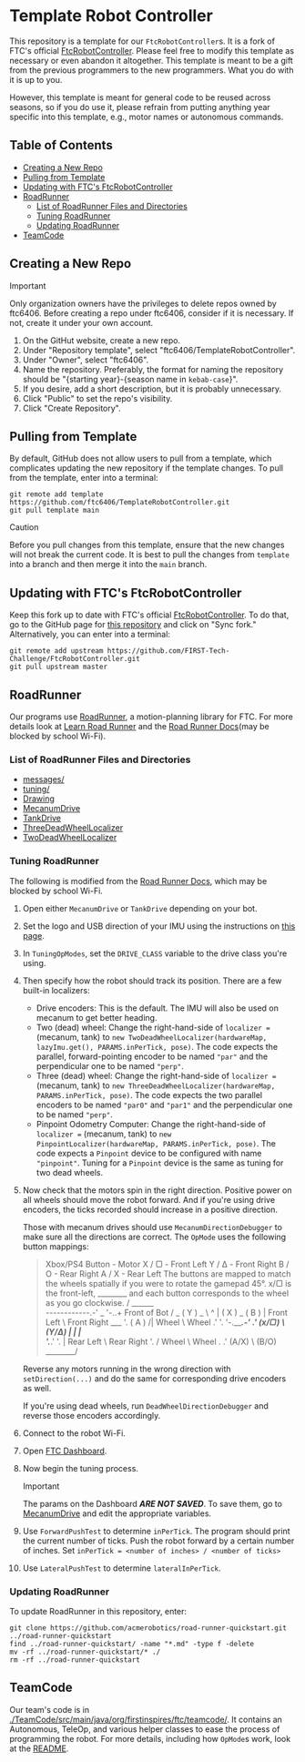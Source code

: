 # Template Robot Controller

This repository is a template for our `FtcRobotController`s.
It is a fork of FTC's official [FtcRobotController](https://github.com/FIRST-Tech-Challenge/FtcRobotController.git).
Please feel free to modify this template as necessary or even abandon it altogether.
This template is meant to be a gift from the previous programmers to the new programmers.
What you do with it is up to you.

However, this template is meant for general code to be reused across seasons,
so if you do use it, please refrain from putting anything year specific into this template,
e.g., motor names or autonomous commands.

## Table of Contents

- [Creating a New Repo](#creating-a-new-repo)
- [Pulling from Template](#pulling-from-template)
- [Updating with FTC's FtcRobotController](#updating-with-ftcs-ftcrobotcontroller)
- [RoadRunner](#roadrunner)
  - [List of RoadRunner Files and Directories](#list-of-roadrunner-files-and-directories)
  - [Tuning RoadRunner](#tuning-roadrunner)
  - [Updating RoadRunner](#updating-roadrunner)
- [TeamCode](#teamcode)

## Creating a New Repo

> [!Important]
> Only organization owners have the privileges to delete repos owned by ftc6406.
> Before creating a repo under ftc6406, consider if it is necessary.
> If not, create it under your own account.

1. On the GitHut website, create a new repo.
2. Under "Repository template", select "ftc6406/TemplateRobotController".
3. Under "Owner", select "ftc6406".
4. Name the repository.
   Preferably, the format for naming the repository should be "{starting year}-{season name in `kebab-case`}".
5. If you desire, add a short description, but it is probably unnecessary.
6. Click "Public" to set the repo's visibility.
7. Click "Create Repository".

## Pulling from Template

By default, GitHub does not allow users to pull from a template,
which complicates updating the new repository if the template changes.
To pull from the template, enter into a terminal:

```shell
git remote add template https://github.com/ftc6406/TemplateRobotController.git
git pull template main
```

> [!Caution]
> Before you pull changes from this template,
> ensure that the new changes will not break the current code.
> It is best to pull the changes from `template` into a branch
> and then merge it into the `main` branch.

## Updating with FTC's FtcRobotController

Keep this fork up to date with FTC's
official [FtcRobotController](https://github.com/FIRST-Tech-Challenge/FtcRobotController.git).
To do that, go to the GitHub page for [this repository](https://github.com/ftc6406/TemplateRobotController.git)
and click on "Sync fork."
Alternatively, you can enter into a terminal:

```shell
git remote add upstream https://github.com/FIRST-Tech-Challenge/FtcRobotController.git
git pull upstream master
```

## RoadRunner

Our programs use [RoadRunner](https://github.com/acmerobotics/road-runner.git), a motion-planning library for FTC.
For more details look at [Learn Road Runner](https://learnroadrunner.com/introduction.html)
and the [Road Runner Docs](https://rr.brott.dev/docs/v1-0/installation/)(may be blocked by school Wi-Fi).

### List of RoadRunner Files and Directories

- [messages/](TeamCode/src/main/java/org/firstinspires/ftc/teamcode/messages)
- [tuning/](TeamCode/src/main/java/org/firstinspires/ftc/teamcode/tuning)
- [Drawing](TeamCode/src/main/java/org/firstinspires/ftc/teamcode/Drawing.java)
- [MecanumDrive](TeamCode/src/main/java/org/firstinspires/ftc/teamcode/MecanumDrive.java)
- [TankDrive](TeamCode/src/main/java/org/firstinspires/ftc/teamcode/TankDrive.java)
- [ThreeDeadWheelLocalizer](TeamCode/src/main/java/org/firstinspires/ftc/teamcode/ThreeDeadWheelLocalizer.java)
- [TwoDeadWheelLocalizer](TeamCode/src/main/java/org/firstinspires/ftc/teamcode/TwoDeadWheelLocalizer.java)

### Tuning RoadRunner

The following is modified from the [Road Runner Docs](https://rr.brott.dev/docs/v1-0/tuning/),
which may be blocked by school Wi-Fi.

1. Open either `MecanumDrive` or `TankDrive` depending on your bot.
2. Set the logo and USB direction of your IMU
   using the instructions on [this page](https://ftc-docs.firstinspires.org/en/latest/programming_resources/imu/imu.html?highlight=imu#physical-hub-mounting).
3. In `TuningOpModes`, set the `DRIVE_CLASS` variable to the drive class you're using.
4. Then specify how the robot should track its position. There are a few built-in localizers:
   - Drive encoders: This is the default. The IMU will also be used on mecanum to get better heading.
   - Two (dead) wheel: Change the right-hand-side of `localizer =` (mecanum, tank) to
     `new TwoDeadWheelLocalizer(hardwareMap, lazyImu.get(), PARAMS.inPerTick, pose)`.
     The code expects the parallel, forward-pointing encoder to be named `"par"`
     and the perpendicular one to be named `"perp"`.
   - Three (dead) wheel: Change the right-hand-side of `localizer =` (mecanum, tank) to
     `new ThreeDeadWheelLocalizer(hardwareMap, PARAMS.inPerTick, pose)`.
     The code expects the two parallel encoders to be named `"par0"` and `"par1"`
     and the perpendicular one to be named `"perp"`.
   - Pinpoint Odometry Computer: Change the right-hand-side of `localizer =` (mecanum, tank) to
     `new PinpointLocalizer(hardwareMap, PARAMS.inPerTick, pose)`.
     The code expects a `Pinpoint` device to be configured with name `"pinpoint"`.
     Tuning for a `Pinpoint` device is the same as tuning for two dead wheels.

5. Now check that the motors spin in the right direction. Positive power on all wheels should move
   the robot forward. And if you're using drive encoders, the ticks recorded should increase in a
   positive direction.

   Those with mecanum drives should use `MecanumDirectionDebugger` 
   to make sure all the directions are correct.
   The `OpMode` uses the following button mappings:

   > Xbox/PS4 Button - Motor
   >     X / ▢ - Front Left
   >     Y / Δ - Front Right
   >     B / O - Rear Right
   >     A / X - Rear Left
   >                                The buttons are mapped to match the wheels spatially if you
   >                                were to rotate the gamepad 45°. x/▢ is the front-left,
   >                ________        and each button corresponds to the wheel as you go clockwise.
   >               / ______ \
   > ------------.-'   _  '-..+              Front of Bot
   >          /   _  ( Y )  _  \                  ^
   >         |  ( X )  _  ( B ) |     Front Left   \    Front Right
   >    ___  '.      ( A )     /|       Wheel       \      Wheel
   >  .'    '.    '-._____.-'  .'       (x/▢)        \     (Y/Δ)
   > |       |                 |                      \
   >  '.___.' '.               |          Rear Left    \   Rear Right
   >           '.             /             Wheel       \    Wheel
   >            \.          .'              (A/X)        \   (B/O)
   >              \________/

   Reverse any motors running in the wrong direction with `setDirection(...)`
   and do the same for corresponding drive encoders as well.

   If you're using dead wheels, run `DeadWheelDirectionDebugger` and reverse those encoders accordingly.

6. Connect to the robot Wi-Fi.
7. Open [FTC Dashboard](http://192.168.43.1:8080/dash).
8. Now begin the tuning process.

   > [!Important]
   > The params on the Dashboard ***ARE NOT SAVED***.
   > To save them,
   > go to [MecanumDrive](./TeamCode/src/main/java/org/firstinspires/ftc/teamcode/MecanumDrive.java)
   > and edit the appropriate variables.

9. Use `ForwardPushTest` to determine `inPerTick`.
   The program should print the current number of ticks.
   Push the robot forward by a certain number of inches. 
   Set `inPerTick = <number of inches> / <number of ticks>`

10. Use `LateralPushTest` to determine `lateralInPerTick`.

### Updating RoadRunner

To update RoadRunner in this repository, enter:

```shell
git clone https://github.com/acmerobotics/road-runner-quickstart.git ../road-runner-quickstart
find ../road-runner-quickstart/ -name "*.md" -type f -delete
mv -rf ../road-runner-quickstart/* ./
rm -rf ../road-runner-quickstart
```

## TeamCode

Our team's code is in 
[./TeamCode/src/main/java/org/firstinspires/ftc/teamcode/](./TeamCode/src/main/java/org/firstinspires/ftc/teamcode/).
It contains an Autonomous, TeleOp, and various helper classes to ease the process of programming the robot.
For more details, including how `OpMode`s work, 
look at the [README](./TeamCode/src/main/java/org/firstinspires/ftc/teamcode/README.md).
